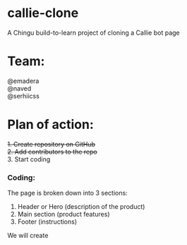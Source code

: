 # callie-clone
A Chingu build-to-learn project of cloning a Callie bot page

# Team:
@emadera
<br>
@naved
<br>
@serhiicss

# Plan of action:
~~1. Create repository on GitHub~~
<br>
~~2. Add contributors to the repo~~
<br>
3. Start coding

### Coding:
The page is broken down into 3 sections:
<br>
1. Header or Hero (description of the product)<br>
2. Main section (product features)<br>
3. Footer (instructions)<br>

We will create 




